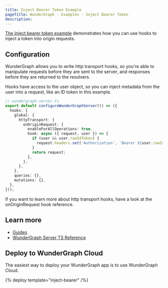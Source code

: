 ```yaml
---
title: Inject Bearer Token Example
pageTitle: WunderGraph - Examples - Inject Bearer Token
description:
---
```


[The inject bearer token example](https://github.com/wundergraph/wundergraph/tree/main/examples/inject-bearer) demonstrates how you can use hooks to inject a token into origin requests.

## Configuration

WunderGraph allows you to write http transport hooks,
so you're able to manipulate requests before they are sent to the server,
and responses before they are returned to the resolvers.

Hooks have access to the user object,
so you can inject metadata from the user into a request,
like an ID token in this example.

```typescript
// wundergraph.server.ts
export default configureWunderGraphServer(() => ({
  hooks: {
    global: {
      httpTransport: {
        onOriginRequest: {
          enableForAllOperations: true,
          hook: async ({ request, user }) => {
            if (user && user.rawIdToken) {
              request.headers.set('Authorization', `Bearer ${user.rawIdToken}`);
            }
            return request;
          },
        },
      },
    },
    queries: {},
    mutations: {},
  },
}));
```

If you want to learn more about http transport hooks,
have a look at the onOriginRequest hook reference.

## Learn more

- [Guides](/docs/guides)
- [WunderGraph Server TS Reference](/docs/wundergraph-server-ts-reference)

## Deploy to WunderGraph Cloud

The easiest way to deploy your WunderGraph app is to use WunderGraph Cloud.

{% deploy template="inject-bearer" /%}
